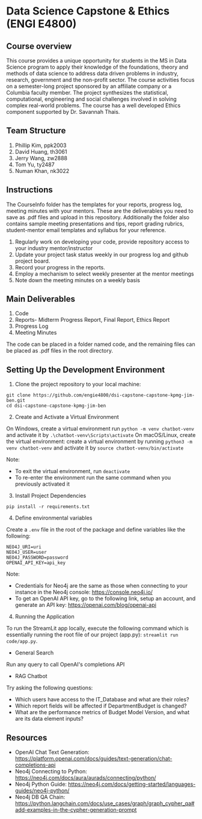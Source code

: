 # Data Science Capstone & Ethics (ENGI E4800)

## Course overview

This course provides a unique opportunity for students in the MS in Data Science program to apply their knowledge of the foundations, theory and methods of data science to address data driven problems in industry, research, government and the non-profit sector. The course activities focus on a semester-long project sponsored by an affiliate company or a Columbia faculty member. The project synthesizes the statistical, computational, engineering and social challenges involved in solving complex real-world problems. The course has a well developed Ethics component supported by Dr. Savannah Thais. 

## Team Structure

1. Phillip Kim, ppk2003
2. David Huang, th3061
3. Jerry Wang, zw2888
4. Tom Yu, ty2487
5. Numan Khan, nk3022
  

## Instructions

The CourseInfo folder has the templates for your  reports, progress log, meeting minutes with your mentors. These are the deliverables you need to save as .pdf files and upload in this repository. Additionally the folder also contains sample meeting presentations and tips, report grading rubrics, student-mentor email templates and syllabus for your reference.

1. Regularly work on developing your code, provide repository access to your industry mentor/instructor
2. Update your project task status weekly in our progress log and github project board.
3. Record your progress in the reports.
4. Employ a mechanism to select weekly presenter at the mentor meetings 
5. Note down the meeting minutes on a weekly basis

## Main Deliverables

1. Code
2. Reports- Midterm Progress Report, Final Report, Ethics Report
3. Progress Log
4. Meeting Minutes

The code can be placed in a folder named code, and the remaining files can be placed as .pdf files in the root directory.

## Setting Up the Development Environment

1. Clone the project repository to your local machine:

```
git clone https://github.com/engie4800/dsi-capstone-capstone-kpmg-jim-ben.git
cd dsi-capstone-capstone-kpmg-jim-ben
```

2. Create and Activate a Virtual Environment

On Windows, create a virtual environment run `python -m venv chatbot-venv` and activate it by `.\chatbot-venv\Scripts\activate`
On macOS/Linux, create the virtual environment: create a virtual environment by running `python3 -m venv chatbot-venv` and activate it by `source chatbot-venv/bin/activate`

Note:
- To exit the virtual environment, run `deactivate`
- To re-enter the environment run the same command when you previously activated it

3. Install Project Dependencies

```
pip install -r requirements.txt
```

4. Define environmental variables

Create a `.env` file in the root of the package and define variables like the following:

```
NEO4J_URI=uri
NEO4J_USER=user
NEO4J_PASSWORD=password
OPENAI_API_KEY=api_key
```

Note:
- Credentials for Neo4j are the same as those when connecting to your instance in the Neo4j console: https://console.neo4j.io/
- To get an OpenAI API key, go to the following link, setup an account, and generate an API key: https://openai.com/blog/openai-api

4. Running the Application

To run the StreamLit app locally, execute the following command which is essentially running the root file of our project (app.py): `streamlit run code/app.py`.

- General Search

Run any query to call OpenAI's completions API

- RAG Chatbot

Try asking the following questions:
- Which users have access to the IT_Database and what are their roles?
- Which report fields will be affected if DepartmentBudget is changed?
- What are the performance metrics of Budget Model Version, and what are its data element inputs?

## Resources

- OpenAI Chat Text Generation: https://platform.openai.com/docs/guides/text-generation/chat-completions-api
- Neo4j Connecting to Python: https://neo4j.com/docs/aura/aurads/connecting/python/
- Neo4j Python Guide: https://neo4j.com/docs/getting-started/languages-guides/neo4j-python/
- Neo4j DB QA Chain: https://python.langchain.com/docs/use_cases/graph/graph_cypher_qa#add-examples-in-the-cypher-generation-prompt
